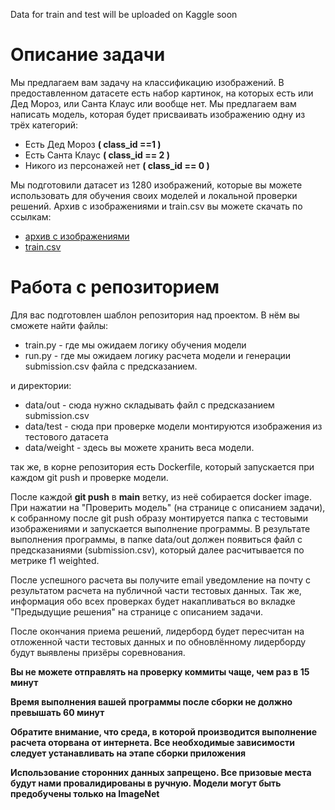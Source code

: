 Data for train and test will be uploaded on Kaggle soon

# Описание задачи
Мы предлагаем вам задачу на классификацию изображений.
В предоставленном датасете есть набор картинок, на которых есть или Дед Мороз, или Санта Клаус или вообще нет.
Мы предлагаем вам написать модель, которая будет присваивать изображению одну из трёх категорий:

- Есть Дед Мороз **( class_id ==1 )**
- Есть Санта Клаус **( class_id == 2 )**
- Никого из персонажей нет **( class_id == 0 )**

Мы подготовили датасет из 1280 изображений, которые вы можете использовать для обучения своих моделей и локальной проверки решений. Архив с изображениями и train.csv вы можете скачать по ссылкам:
- [архив с изображениями](https://contestfiles.s3.eu-central-1.amazonaws.com/nyds/train.zip)
- [train.csv](https://contestfiles.s3.eu-central-1.amazonaws.com/nyds/train.csv)

# Работа с репозиторием
Для вас подготовлен шаблон репозитория над проектом. 
В нём вы сможете найти файлы:
- train.py - где мы ожидаем логику обучения модели
- run.py - где мы ожидаем логику расчета модели и генерации submission.csv  файла с предсказанием.

и директории:
- data/out - сюда нужно складывать файл с предсказанием submission.csv
- data/test - сюда при проверке модели монтируются изображения из тестового датасета
- data/weight - здесь вы можете хранить веса модели.

так же, в корне репозитория есть Dockerfile, который запускается при каждом git push и проверке модели.

После каждой **git push** в **main** ветку, из неё собирается docker image.
При нажатии на "Проверить модель" (на странице с описанием задачи), к собранному после git push образу монтируется папка с тестовыми изображениями и запускается выполнение программы. 
В результате выполнения программы, в папке data/out должен появиться файл с предсказаниями (submission.csv), который далее расчитывается по метрике f1 weighted.

После успешного расчета вы получите email уведомление на почту с результатом расчета на публичной части тестовых данных. Так же, информация обо всех проверках будет накапливаться во вкладке "Предыдущие решения" на странице с описанием задачи.

После окончания приема решений, лидерборд будет пересчитан на отложенной части тестовых данных и по обновлённому лидерборду будут выявлены призёры соревнования.

**Вы не можете отправлять на проверку коммиты чаще, чем раз в 15 минут**

**Время выполнения вашей программы после сборки не должно превышать 60 минут**

**Обратите внимание, что среда, в которой производится выполнение расчета оторвана от интернета. Все необходимые зависимости следует устанавливать на этапе сборки приложения**

**Использование сторонних данных запрещено. Все призовые места будут нами провалидированы в ручную.  Модели могут быть предобучены только на ImageNet**
